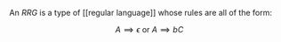 An *RRG* is a type of [[regular language]] whose rules are all of the form:

$$
A \implies \epsilon \text{ or } A \implies bC
$$
